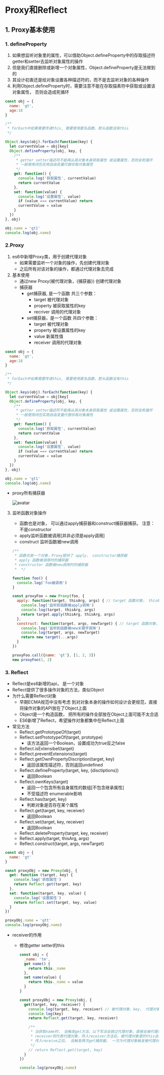 # Proxy和Reflect

## 1. Proxy基本使用

### 1. defineProperty

1. 如果想监听对象里的属性，可以借助Object.defineProperty中的存取描述符getter和setter去监听对象属性的操作
2. 但是我们直接删除或新增一个对象属性，Object.defineProperty是无法做到的
3. 其设计初衷还是给对象设置各种描述符的，而不是去监听对象的各种操作
4. 利用Object.defineProperty时，需要注意不能在存取描素符中获取或设置该对象属性， 否则会造成死循环

```js
const obj = {
  name: 'gt',
  age:18
}

/**
 * forEach中如果需要传递this, 需要使用匿名函数，箭头函数没有this
 */

Object.keys(obj).forEach(function(key) {
  let currentValue = obj[key]
  Object.defineProperty(obj, key, {
    /**
     * getter setter描述符不能再从其对象本身获取属性 或设置属性，否则会死循环
     * 一般使用闭包实用自由变量代替存取对象属性
     */
    get: function() {
      console.log('获取属性', currentValue)
      return currentValue
    },
    set: function(value) {
      console.log('设置属性', value)
      if (value === currentValue) return
      currentValue = value
    }
  })
}, obj)

obj.name = 'gt1'
console.log(obj.name)
```



### 2.Proxy

1. es6中新增Proxy类，用于创建代理对象
   * 如果需要监听一个对象的操作，先创建代理对象
   * 之后所有对该对象的操作，都通过代理对象去完成
2. 基本使用
   * 通过new Proxy(被代理对象，{捕获器}) 创建代理对象
   * 捕获器
     * get捕获器, 是一个函数 共三个参数：
       * target 被代理对象
       * property 被获取属性的key
       * recriver 调用的代理对象
     * set捕获器，是一个函数 共四个参数：
       * target 被代理对象
       * property 被设置属性的key
       * value 新属性值
       * receiver 调用的代理对象	

```js
const obj = {
  name: 'gt',
  age:18
}

/**
 * forEach中如果需要传递this, 需要使用匿名函数，箭头函数没有this
 */

Object.keys(obj).forEach(function(key) {
  let currentValue = obj[key]
  Object.defineProperty(obj, key, {
    /**
     * getter setter描述符不能再从其对象本身获取属性 或设置属性，否则会死循环
     * 一般使用闭包实用自由变量代替存取对象属性
     */
    get: function() {
      console.log('获取属性', currentValue)
      return currentValue
    },
    set: function(value) {
      console.log('设置属性', value)
      if (value === currentValue) return
      currentValue = value
    }
  })
}, obj)

obj.name = 'gt1'
console.log(obj.name)
```



* proxy所有捕获器

  ![avatar](./image/捕获器.png)

3. 监听函数对象操作

   * 函数也是对象， 可以通过apply捕获器和construct捕获器捕获。 注意：不是constructor
   * apply监听函数被调用[并非必须是apply调用]
   * construct 监听函数被new调用

   ```js
   /**
    * 函数也是一个对象，Proxy提供了 apply， constructor捕获器
    * apply 函数被调用时的捕获器
    * constructor 函数被new调用时的捕获器
    *  */ 
   
   function foo() {
     console.log('foo被调用')
   }
   
   const proxyFoo = new Proxy(foo, {
     apply: function(target, thisArg, args) { // target 函数对象， thisArg 函数中的this， args 函数的参数
       console.log('监听到函数被apply调用')
       console.log(target, thisArg, args)
       return target.apply(thisArg, thisArg, args)
     },
     construct: function(target, args, newTarget) { // target 函数对象， args 函数的参数， newTarget 代理函数对象
       console.log('监听到函数被new关键字调用')
       console.log(target, args, newTarget)
       return new target(...args)
     }
   })
   
   proxyFoo.call({name: 'gt'}, [1, 2, 3])
   new proxyFoo(1, 2)
   ```



### 3. Reflect

* Reflect是es6新增的api， 是一个对象
* Reflect提供了很多操作对象的方法，类似Object
* 为什么需要Reflect对象
  * 早期ECMA规范中没有考虑 到对对象本身的操作如何设计会更规范，直接将操作对象的API放在了Object上面
  * Object是一个构造函数， 把所有的操作全部放在Object上面可能不太合适
  * ES6新增了Reflect，希望操作对象都集中在Reflect上面
* 常见方法
  * Reflect.getPrototypeOf(target) 
  * Reflect.setPrototypeOf(target, prototype)
    * 该方法返回一个Boolean，设置成功为true反之false
  * Reflect.isExtensibel(target)
  * Reflect.preventExtensions(target)
  * Reflect.getOwnPropertyDiscription(target, key)
    * 返回该属性描述符，否则返回undefined
  * Reflect.defineProperty(target, key, {disctiptions})
    * 返回Boolean
  * Reflect.ownKeys(target)
    * 返回一个包含所有自身属性的数组[不包含继承属性]
    * 不受描述符 enumerable影响
  * Reflect.has(target, key)
    * 判断对象是否存在某个属性
  * Reflect.get(target, key, receiver)
    * 返回Boolean
  * Reflect.set(target, key, receiver)
    * 返回Boolean
  * Reflect.deleteProperty(target, key, receiver)
  * Reflect.apply(target, thisArg, args)
  * Reflect.construct(target, args, newTarget)

```js
const obj = {
  name: 'gt'
}

const proxyObj = new Proxy(obj, {
  get: function (target, key) {
    console.log('获取属性')
    return Reflect.get(target, key)
  },
  set: function(target, key, value) {
    console.log('设置属性')
    return Reflect.set(target, key, value)
  }
})

proxyObj.name = 'gtt'
console.log(proxyObj.name)

```



* receiver的作用

  * 修改getter setter的this

    ```js
    const obj = {
      _name: 'tm',
      get name() {
        return this._name
      },
      set name(value) {
        return this._name = value
      }
    }
    
    const proxyObj = new Proxy(obj, {
      get(target, key, receiver) {
        console.log(target, key, receiver) // 被代理对象，key， 代理对象
        console.log(key)
        return Reflect.get(target, key, receiver)
    
        /**
         * 当获取name时， 会触发get方法，以下写法会跳过代理对象，直接去被代理对象中获取name，失去代理意义
         * receiver则代表代理对象，传入receiver方法后，被代理对象里的this会变成代理对象，从而触发代理对象的get name,
         * 传入receive之后， 会触发两次get捕获器， 一次为代理对象触发被代理对象的getname， 一次为被代理对象触发getname
         */
        // return Reflect.get(target, key) 
      }
    })
    
    console.log(proxyObj.name)
    ```

    

    